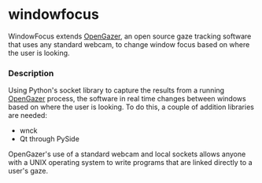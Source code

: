 windowfocus
===========

WindowFocus extends [OpenGazer](http://www.inference.phy.cam.ac.uk/opengazer/), an open source gaze tracking software that uses any standard webcam, to change window focus based on where the user is looking.

### Description

Using Python's socket library to capture the results from a running [OpenGazer](http://www.inference.phy.cam.ac.uk/opengazer/) process, the software in real time changes between windows based on where the user is looking. To do this, a couple of addition libraries are needed:

* wnck
* Qt through PySide

OpenGazer's use of a standard webcam and local sockets allows anyone with a UNIX operating system to write programs that are linked directly to a user's gaze.

